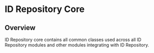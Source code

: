 # ID Repository Core

## Overview

ID Repository core contains all common classes used across all ID Repository modules and other modules integrating with ID Repository.